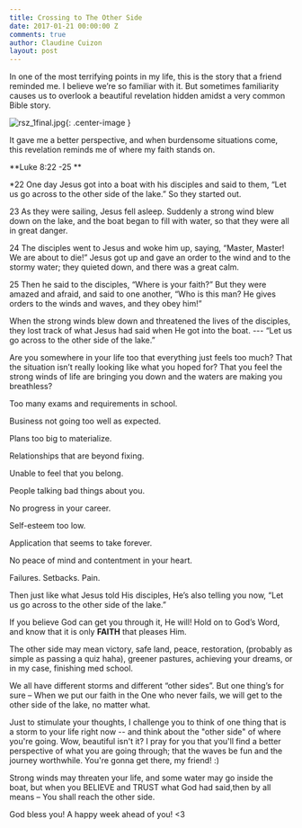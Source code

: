 ```yaml
---
title: Crossing to The Other Side
date: 2017-01-21 00:00:00 Z
comments: true
author: Claudine Cuizon
layout: post
---
```


In one of the most terrifying points in my life, this is the story that a friend reminded me. I believe we’re so familiar with it. But sometimes familiarity causes us to overlook a beautiful revelation hidden amidst a very common Bible story.

![rsz_1final.jpg](/uploads/rsz_1final.jpg){: .center-image }


It gave me a better perspective, and when burdensome situations come, this revelation reminds me of where my faith stands on.

\*\*Luke 8:22 -25 \*\*

\*22 One day Jesus got into a boat with his disciples and said to them, “Let us go across to the other side of the lake.” So they started out.

23 As they were sailing, Jesus fell asleep. Suddenly a strong wind blew down on the lake, and the boat began to fill with water, so that they were all in great danger.

24 The disciples went to Jesus and woke him up, saying, “Master, Master! We are about to die!”
Jesus got up and gave an order to the wind and to the stormy water; they quieted down, and there was a great calm.

25 Then he said to the disciples, “Where is your faith?” But they were amazed and afraid, and said to one another, “Who is this man? He gives orders to the winds and waves, and they obey him!”

When the strong winds blew down and threatened the lives of the disciples, they lost track of what Jesus had said when He got into the boat. --- “Let us go across to the other side of the lake.”

Are you somewhere in your life too that everything just feels too much? That the situation isn’t really looking like what you hoped for? That you feel the strong winds of life are bringing you down and the waters are making you breathless?

Too many exams and requirements in school.

Business not going too well as expected.

Plans too big to materialize.

Relationships that are beyond fixing.

Unable to feel that you belong.

People talking bad things about you.

No progress in your career.

Self-esteem too low.

Application that seems to take forever.

No peace of mind and contentment in your heart.

Failures. Setbacks. Pain.

Then just like what Jesus told His disciples, He’s also telling you now, “Let us go across to the other side of the lake.”

If you believe God can get you through it, He will! Hold on to God’s Word, and know that it is only **FAITH** that pleases Him.

The other side may mean victory, safe land, peace, restoration, (probably as simple as passing a quiz haha), greener pastures, achieving your dreams, or in my case, finishing med school.

We all have different storms and different “other sides”. But one thing’s for sure – When we put our faith in the One who never fails, we will get to the other side of the lake, no matter what.

Just to stimulate your thoughts, I challenge you to think of one thing that is a storm to your life right now -- and think about the "other side" of where you're going. Wow, beautiful isn't it? I pray for you that you'll find a better perspective of what you are going through; that the waves be fun and the journey worthwhile. You're gonna get there, my friend! :)


Strong winds may threaten your life, and some water may go inside the boat, but when you BELIEVE and TRUST what God had said,then by all means – You shall reach the other side.

God bless you! A happy week ahead of you! <3